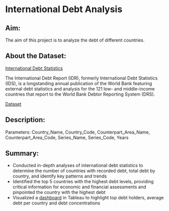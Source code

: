 # International Debt Analysis

## Aim:
The aim of this project is to analyze the debt of different countries.


## About the Dataset:

[International Debt Statistics](https://www.worldbank.org/en/programs/debt-statistics/ids)

The International Debt Report (IDR), formerly International Debt Statistics (IDS), is a longstanding annual publication of the World Bank featuring external debt statistics and analysis for the 121 low- and middle-income countries that report to the World Bank Debtor Reporting System (DRS).

[Dataset](https://datacatalog.worldbank.org/search/dataset/0038015)


## Description:

Parameters: Country_Name, Country_Code, Counterpart_Area_Name, Counterpart_Area_Code, Series_Name, Series_Code, Years


## Summary:

- Conducted in-depth analyses of international debt statistics to determine the number of countries with recorded debt, total debt by country, and identify key patterns and trends
- Identified the top 5 countries with the highest debt levels, providing critical information for economic and financial assessments and pinpointed the country with the highest debt
- Visualized a [dashboard](https://public.tableau.com/app/profile/gyanada.sharma/viz/ids_analysis/Dashboard1?publish=yes) in Tableau to highlight top debt holders, average debt per country and debt concentrations
